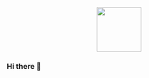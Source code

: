 <div id="header" align="center">
  <img src = "https://giphy.com/stickers/siwaOnlineGmbH-siwa-siwi-hagenberg-3kPDmoWdBpQPNhCnUG" width="100"/>
</div>


### Hi there 👋


<!--
**FullStackFranklin/FullStackFranklin** is a ✨ _special_ ✨ repository because its `README.md` (this file) appears on your GitHub profile.

Here are some ideas to get you started:

- 🔭 I’m currently working on ...
- 🌱 I’m currently learning ...
- 👯 I’m looking to collaborate on ...
- 🤔 I’m looking for help with ...
- 💬 Ask me about ...
- 📫 How to reach me: ...
- 😄 Pronouns: ...
- ⚡ Fun fact: ...
-->
